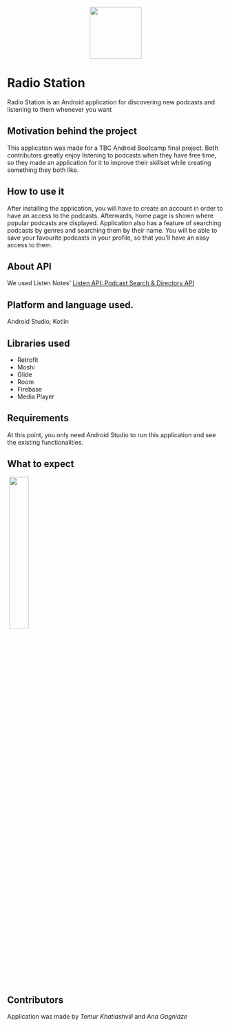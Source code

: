 
<p align="center">
  <img src="https://user-images.githubusercontent.com/77617112/127533768-dcc02850-7822-481b-b54f-edfe807dd524.png" height="120" width="120" />
</p>

# Radio Station
Radio Station is an Android application for discovering new podcasts and listening to them whenever you want

## Motivation behind the project
This application was made for a TBC Android Bootcamp final project. Both contributors greatly enjoy listening to podcasts when they have free time, so they made 
an application for it to improve their skillset while creating something they both like.

## How to use it
After installing the application, you will have to create an account in order to have an access to the podcasts. 
Afterwards, home page is shown where popular podcasts are displayed. Application also has a feature of searching podcasts by genres and searching them by their name.
You will be able to save your favourite podcasts in your profile, so that you'll have an easy access to them.

## About API
We used Listen Notes' [Listen API: Podcast Search & Directory API](https://www.listennotes.com/api/)

## Platform and language used.
Android Studio, Kotlin

## Libraries used
* Retrofit
* Moshi
* Glide
* Room
* Firebase
* Media Player

## Requirements
At this point, you only need Android Studio to run this application and see the existing functionalities.

## What to expect
<img src="https://user-images.githubusercontent.com/77617112/127532819-fb943ae8-7c96-44ba-9e38-6af7c57f13c7.png" width="30%" hspace="1%">


## Contributors
Application was made by *Temur Khatiashvili*  and *Ana Gagnidze* <br />
